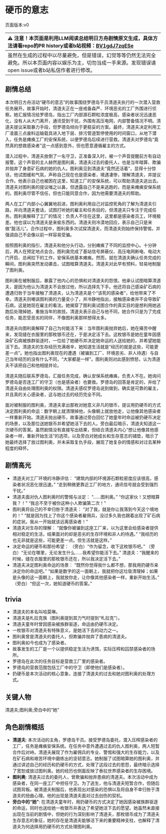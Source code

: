 # 硬币的意志
页面版本:v0
 

| :warning: 注意！本页面是利用LLM阅读总结明日方舟剧情原文生成，具体方法请看repo的PR history或者b站视频：[BV1gdJ7zqESe](https://www.bilibili.com/video/BV1gdJ7zqESe/)         |
|:----------------------------|
| 虽然在生成的过程中以尽量避免，但是错误，幻觉等等仍然无法完全避免。所以本页面内容以娱乐为主，切勿当成一手来源。发现错误请open issue或者b站私信作者进行修改。|



## 剧情总结
本次明日方舟活动“硬币的意志”的故事围绕罗德岛干员清道夫执行的一次潜入营救任务展开。故事开始时，清道夫正在一座戒备森严、环境恶劣的工厂外围进行侦察。她汇报情况给罗德岛，指出工厂内部源石颗粒浓度极高，感染者状况迅速恶化，没有人从大门离开，通讯受到干扰，外围有高压电网，内部警备情况不明。清道夫提议采取暴力手段，但罗德岛倾向于更稳妥的方案。最终，清道夫决定利用工厂凌晨三点废料运输载具进入地下层、排污管道暂停使用的时间窗口，从地下潜入，任务是瘫痪工厂的安保系统，以便罗德岛后续进行营救。清道夫对罗德岛“竟然真的想救感染者”这一点感到意外，但也愿意遵循雇主的方式。

潜入过程中，清道夫放倒了一名守卫，正准备深入时，被一个声音提醒前方有自动报警。这个声音的主人赫然是图利奥，清道夫过去的委托人，也是当年暗算、欺骗并抛弃了身患矿石病的她的仇人。图利奥见到清道夫“竟然还活着”，显得十分惊讶。他试图缓和气氛，声称自己现在也是感染者，境遇凄惨，理解清道夫，并提议合作。他表示自己也被困在这里，知道工厂的安保系统，可以帮助清道夫逃出去。清道夫对图利奥的提议嗤之以鼻，但透露自己不是来逃跑的，而是来瘫痪安保系统的。图利奥尽管不信任，但也只能同意合作，因为他需要清道夫的帮助。

两人在工厂内部小心翼翼地前进，图利奥利用自己对监控死角的了解为清道夫引路，并向清道夫套话，试图打听她的雇主和任务目的，但清道夫只专注于完成任务。图利奥解释了工厂的情况：负责人不住在这里，这里都是感染者员工，环境极差。他也误以为清道夫是来偷东西的。清道夫则冷漠地回应，表示自己只是来做“脏活儿”。合作过程中，图利奥多次试探清道夫，而清道夫则始终保持警惕，并强调自己不会像以前一样容易受骗。

按照图利奥的指引，清道夫和他分头行动，分别瘫痪了不同的监控中心。十分钟后，两人在预定地点会合。图利奥完成了基站信号屏蔽仪、高压电网断电、电动大门开启、总闸拉下的工作，安保系统基本瘫痪。然而，就在清道夫确认任务完成的瞬间，图利奥突然发动袭击，试图暗算清道夫。清道夫对此早有预料，轻易地制服了图利奥。

图利奥在被制服后，暴露了他内心的恐惧和对清道夫的怨恨。他承认试图暗算清道夫，是因为他认为清道夫不会放过他，所以选择先下手。他还将自己感染矿石病的遭遇归咎于当年接触了清道夫，认为清道夫是个“该死的感染者”，给他带来了不幸。清道夫则嘲讽图利奥的力量变小了，并冷静地指出，接触感染者并不会导致矿石病，这是她现在雇主的看法。她揭穿了图利奥试图合作的真实目的是想利用她逃跑后处理掉她，重施当年的故技。清道夫表示自己与他不同，她合作只是为了完成任务，能忍受恶劣的同伴，不像图利奥那样想得太多。

清道夫向图利奥解释了自己为何能活下来：当年图利奥抛弃她后，她在痛苦中醒来，发现缝在衣服里的那枚银币还在，于是决定活下去。这枚银币是她在童年因感染矿石病被族群驱逐时，一位给了她硬币并决定她命运的人送给她的，并希望她能活下去。清道夫的生存经历充满艰辛，她知道生活就是“经历的就是这些，可能更差一点”。她也指出图利奥现在的遭遇（被骗到工厂、环境恶劣、非人待遇）与自己当年经历的没有什么不同，“大家都是一样”。图利奥则对此感到愤怒，认为清道夫不该把自己和他相提并论。

清道夫随后联系罗德岛，汇报任务完成，确认安保系统瘫痪，负责人不在。她询问罗德岛是否连工厂的守卫（也是感染者）也要救。罗德岛的回答是肯定的，并给了清道夫自由处理图利奥的权限。清道夫感叹罗德岛说到做到，确实是可靠的雇主，并且真的关心感染者，这与她过去的经历完全不同。

面对被制服的图利奥，清道夫拿出那枚对她意义非凡的银币，提议用扔硬币的方式决定图利奥的命运：数字朝上就清理掉他，头像朝上就放他走，让他像其他感染者一样重新开始。清道夫抛出硬币，故事通过旁白回忆了她童年时命运被扔硬币决定的场景，以及那位送她银币并希望她活下去的人。旁白最后暗示，清道夫知道这一次硬币的答案。虽然剧情没有直接写出结果，但结合清道夫内心“想让他像其他感染者一样，重新开始生活”的选项，以及旁白对她成长和生存意志的铺垫，暗示了她最终选择了放过图利奥，并未采取复仇手段，展现了她复杂的情感和对过去某种程度的释怀。
## 剧情高光
- 清道夫对工厂环境的冷静评估：
“建筑内部的环境源石颗粒密度应该很高，感染者状况恶化很迅速。”
“走到稍微更靠近工厂的地方，通讯信号就会受到强烈干扰。”
- 清道夫面对仇人图利奥时的警惕与淡定：
“......图利奥。”
“你这家伙！又想暗算我？！”
“我总不至于被你这种小人欺骗第二次！”
- 图利奥将自己的不幸归咎于清道夫：
“对了我，就是你让我落到今天这个境地的！”
“就是因为找上了你这个感染者雇佣兵，没过多久我也跟着出现了矿石病的症状。我从一开始就该远离感染者！”
- 清道夫对生存的理解：
“就像你被骗到这座工厂来，以为这里会给感染者提供相对稳定的生活，结果面对的却是恶劣的生存环境和非人的待遇。”
“我经历的也无非就是这些，可能更差一点。但生活就是这样。”
- 决定命运的硬币和那份希望：
（旁白）“作为留念，收下这枚银币吧。”
（旁白）“无论在哪里，无论发生什么......我希望你能活下去。”
清道夫：“我醒来的时候，缝在衣服里的那枚银币还在，所以我决定活下去。”
- 清道夫决定图利奥命运的场景：
“既然你觉得我什么都不想，那我用扔硬币来决定你的命运吧。”
“如果是数字的这一面朝上，我就把你这垃圾清理掉；如果是头像的这一面朝上，我就放你走，让你像其他感染者一样，重新开始生活。”
（旁白）“但这一次，她知道硬币的答案。”
## trivia
- 清道夫的本名叫哈莫琳。
- 清道夫是札拉克族（图利奥提到其力气时提到“札拉克”）。
- 清道夫童年时曾因感染被族群驱逐，命运由扔硬币决定。
- 一枚银币对清道夫有特殊意义，是她活下去的动力之一。
- 图利奥曾是清道夫的委托人，但欺骗并抛弃了患病的清道夫。
- 图利奥如今也成为了感染者。
- 故事发生的工厂是一个以提供稳定生活为诱饵，实际压榨和囚禁感染者的场所。
- 罗德岛在此次的任务目标是营救工厂里的感染者。
- 罗德岛的营救范围包括工厂中的守卫（即使他们是感染者）。
- 扔硬币是本次活动的核心意象，连接了清道夫的过去和她对图利奥的处理方式。
## 关键人物
清道夫;图利奥;旁白中的“她”
## 角色剧情概括
-   **清道夫**: 本次活动的主角，罗德岛干员。接受罗德岛委托，潜入压榨感染者的工厂，任务是瘫痪安保系统。在任务中意外遭遇过去的仇人图利奥，两人短暂合作后对峙。清道夫展现了作为雇佣兵的专业、警惕和强大的生存能力，以及在矿石病和艰苦环境中磨练出的坚韧意志。她制服了试图暗算她的图利奥，并通过讲述自己的经历和扔硬币的方式，处理了这段过去的恩怨，最终暗示选择了宽恕或放过图利奥。她的经历也侧面反映了泰拉世界感染者的生存困境。
-   **图利奥**: 清道夫过去的委托人，曾欺骗和抛弃患病的清道夫。本次活动中成为感染者，在同一座工厂中担任守卫。为了逃生，他与清道夫短暂合作，但随后试图背叛。被清道夫制服后，他表现出对感染的恐惧以及将自身不幸归咎于清道夫的扭曲心理。他的出现是清道夫面对过去创伤的契机。
-   **旁白中的“她”**: 在清道夫童年时，用扔硬币的方式决定了她因感染被族群驱逐的命运，同时也送给她一枚银币并表达了希望她活下去的愿望。她虽然未直接出现在当前的剧情中，但她的行为深刻影响了清道夫，那枚银币成为了清道夫生存意志的象征，她的存在是清道夫能够活下来的重要精神支柱，也解释了清道夫为何选择用扔硬币的方式处理图利奥。
